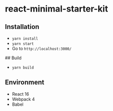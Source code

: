 # react-minimal-starter-kit

## Installation

* `yarn install`
* `yarn start`
* Go to `http://localhost:3000/`

## Build
* `yarn build`

## Environment

* React 16
* Webpack 4
* Babel

